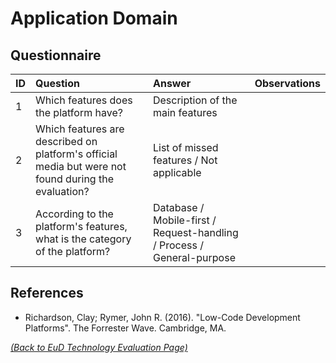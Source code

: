 # Application Domain

## Questionnaire

| ID | Question | Answer | Observations |
|:---|:----------------------------------------------------|:------------------|:------------------|
| 1 | Which features does the platform have? | Description of the main features | |
| 2 | Which features are described on platform's official media but were not found during the evaluation? | List of missed features / Not applicable | |
| 3 | According to the platform's features, what is the category of the platform? | Database / Mobile-first / Request-handling / Process / General-purpose | |

## References
* Richardson, Clay; Rymer, John R. (2016). "Low-Code Development Platforms". The Forrester Wave. Cambridge, MA.


_[(Back to EuD Technology Evaluation Page)](../eud_technology_evaluation)_

